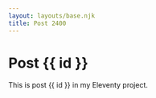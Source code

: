 ```yaml
---
layout: layouts/base.njk
title: Post 2400
---
```


# Post {{ id }}

This is post {{ id }} in my Eleventy project.
